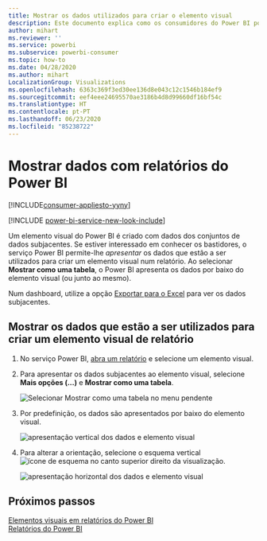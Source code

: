 ```yaml
---
title: Mostrar os dados utilizados para criar o elemento visual
description: Este documento explica como os consumidores do Power BI podem "ver" os dados utilizados para criar um elemento visual.
author: mihart
ms.reviewer: ''
ms.service: powerbi
ms.subservice: powerbi-consumer
ms.topic: how-to
ms.date: 04/28/2020
ms.author: mihart
LocalizationGroup: Visualizations
ms.openlocfilehash: 6363c369f3ed30ee136d8e043c12c1546b184ef9
ms.sourcegitcommit: eef4eee24695570ae3186b4d8d99660df16bf54c
ms.translationtype: HT
ms.contentlocale: pt-PT
ms.lasthandoff: 06/23/2020
ms.locfileid: "85238722"
---
```

# <a name="show-data-with-power-bi-reports"></a>Mostrar dados com relatórios do Power BI

[!INCLUDE[consumer-appliesto-yyny](../includes/consumer-appliesto-yyny.md)]

[!INCLUDE [power-bi-service-new-look-include](../includes/power-bi-service-new-look-include.md)]

Um elemento visual do Power BI é criado com dados dos conjuntos de dados subjacentes. Se estiver interessado em conhecer os bastidores, o serviço Power BI permite-lhe *apresentar* os dados que estão a ser utilizados para criar um elemento visual num relatório. Ao selecionar **Mostrar como uma tabela**, o Power BI apresenta os dados por baixo do elemento visual (ou junto ao mesmo).

Num dashboard, utilize a opção [Exportar para o Excel](end-user-export.md) para ver os dados subjacentes.

## <a name="show-the-data-being-used-to-create-a-report-visual"></a>Mostrar os dados que estão a ser utilizados para criar um elemento visual de relatório
1. No serviço Power BI, [abra um relatório](end-user-report-open.md) e selecione um elemento visual.  
2. Para apresentar os dados subjacentes ao elemento visual, selecione **Mais opções (...)** e **Mostrar como uma tabela**.
   
   ![Selecionar Mostrar como uma tabela no menu pendente](./media/end-user-show-data/power-bi-show-data-vertical.png)
3. Por predefinição, os dados são apresentados por baixo do elemento visual.
   
   ![apresentação vertical dos dados e elemento visual](./media/end-user-show-data/power-bi-show-data-table.png)

4. Para alterar a orientação, selecione o esquema vertical ![ícone de esquema](media/end-user-show-data/power-bi-vertical-icon-new.png) no canto superior direito da visualização.
   
   ![apresentação horizontal dos dados e elemento visual](./media/end-user-show-data/power-bi-horizontal.png)

## <a name="next-steps"></a>Próximos passos
[Elementos visuais em relatórios do Power BI](../visuals/power-bi-report-visualizations.md)    
[Relatórios do Power BI](end-user-reports.md)    
